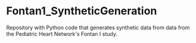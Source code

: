 # Fontan1_SyntheticGeneration
Repository with Python code that generates synthetic data from data from the Pediatric Heart Network's Fontan I study.
